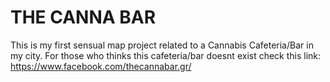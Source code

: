 # THE CANNA BAR 
This is my first sensual map project related to a Cannabis Cafeteria/Bar in my city. For those who thinks this cafeteria/bar doesnt exist check this link: https://www.facebook.com/thecannabar.gr/
